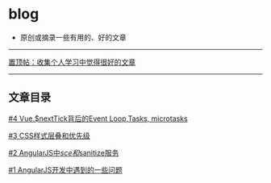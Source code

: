 # blog
* 原创或摘录一些有用的、好的文章

<hr>

[置顶帖：收集个人学习中觉得很好的文章](https://github.com/masterkong/blog/issues/5)

<hr>

## 文章目录
[#4 Vue.$nextTick背后的Event Loop,Tasks, microtasks](https://github.com/masterkong/blog/issues/4)

[#3 CSS样式层叠和优先级](https://github.com/masterkong/blog/issues/3)

[#2 AngularJS中$sce和$sanitize服务](https://github.com/masterkong/blog/issues/2)

[#1 AngularJS开发中遇到的一些问题](https://github.com/masterkong/blog/issues/1)
